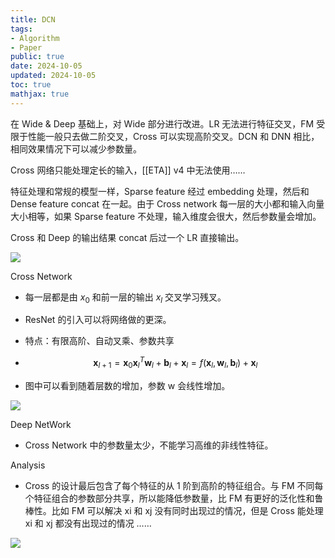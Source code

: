 ```yaml
---
title: DCN
tags:
- Algorithm
- Paper
public: true
date: 2024-10-05
updated: 2024-10-05
toc: true
mathjax: true
---
```


在 Wide & Deep 基础上，对 Wide 部分进行改进。LR 无法进行特征交叉，FM 受限于性能一般只去做二阶交叉，Cross 可以实现高阶交叉。DCN 和 DNN 相比，相同效果情况下可以减少参数量。

Cross 网络只能处理定长的输入，[[ETA]] v4 中无法使用……

特征处理和常规的模型一样，Sparse feature 经过 embedding 处理，然后和 Dense feature concat 在一起。由于 Cross network 每一层的大小都和输入向量大小相等，如果 Sparse feature 不处理，输入维度会很大，然后参数量会增加。

Cross 和 Deep 的输出结果 concat 后过一个 LR 直接输出。

![](https://media.xiang578.com/15715510222588.jpg)

Cross Network

  + 每一层都是由 $x_0$ 和前一层的输出 $x_l$ 交叉学习残叉。

  + ResNet 的引入可以将网络做的更深。

  + 特点：有限高阶、自动叉乘、参数共享

  + $$\mathbf{x}_{l+1}=\mathbf{x}_{0} \mathbf{x}_{l}^{T} \mathbf{w}_{l}+\mathbf{b}_{l}+\mathbf{x}_{l}=f\left(\mathbf{x}_{l}, \mathbf{w}_{l}, \mathbf{b}_{l}\right)+\mathbf{x}_{l}$$

  + 图中可以看到随着层数的增加，参数 w 会线性增加。

![](https://media.xiang578.com/15715516832402.jpg)

Deep NetWork

  + Cross Network 中的参数量太少，不能学习高维的非线性特征。

Analysis

  + Cross 的设计最后包含了每个特征的从 1 阶到高阶的特征组合。与 FM 不同每个特征组合的参数部分共享，所以能降低参数量，比 FM 有更好的泛化性和鲁棒性。比如 FM 可以解决 xi 和 xj 没有同时出现过的情况，但是 Cross 能处理 xi 和 xj 都没有出现过的情况 ……

![](https://media.xiang578.com/15715525186005.jpg)

